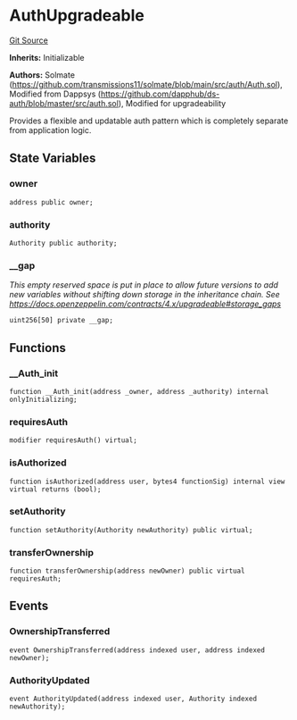 # AuthUpgradeable
[Git Source](https://github.com/Level-Money/contracts/blob/2607489a5c9f8e78f7e44db8057f41dc3a8c07c9/src/v2/auth/AuthUpgradeable.sol)

**Inherits:**
Initializable

**Authors:**
Solmate (https://github.com/transmissions11/solmate/blob/main/src/auth/Auth.sol), Modified from Dappsys (https://github.com/dapphub/ds-auth/blob/master/src/auth.sol), Modified for upgradeability

Provides a flexible and updatable auth pattern which is completely separate from application logic.


## State Variables
### owner

```solidity
address public owner;
```


### authority

```solidity
Authority public authority;
```


### __gap
*This empty reserved space is put in place to allow future versions to add new
variables without shifting down storage in the inheritance chain.
See https://docs.openzeppelin.com/contracts/4.x/upgradeable#storage_gaps*


```solidity
uint256[50] private __gap;
```


## Functions
### __Auth_init


```solidity
function __Auth_init(address _owner, address _authority) internal onlyInitializing;
```

### requiresAuth


```solidity
modifier requiresAuth() virtual;
```

### isAuthorized


```solidity
function isAuthorized(address user, bytes4 functionSig) internal view virtual returns (bool);
```

### setAuthority


```solidity
function setAuthority(Authority newAuthority) public virtual;
```

### transferOwnership


```solidity
function transferOwnership(address newOwner) public virtual requiresAuth;
```

## Events
### OwnershipTransferred

```solidity
event OwnershipTransferred(address indexed user, address indexed newOwner);
```

### AuthorityUpdated

```solidity
event AuthorityUpdated(address indexed user, Authority indexed newAuthority);
```

